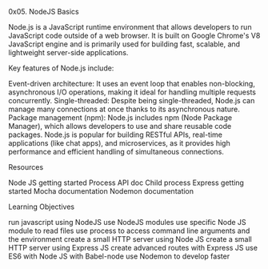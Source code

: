 0x05. NodeJS Basics

Node.js is a JavaScript runtime environment that allows developers to run JavaScript code outside of a web browser. It is built on Google Chrome's V8 JavaScript engine and is primarily used for building fast, scalable, and lightweight server-side applications.

Key features of Node.js include:

Event-driven architecture: It uses an event loop that enables non-blocking, asynchronous I/O operations, making it ideal for handling multiple requests concurrently.
Single-threaded: Despite being single-threaded, Node.js can manage many connections at once thanks to its asynchronous nature.
Package management (npm): Node.js includes npm (Node Package Manager), which allows developers to use and share reusable code packages.
Node.js is popular for building RESTful APIs, real-time applications (like chat apps), and microservices, as it provides high performance and efficient handling of simultaneous connections.

Resources

Node JS getting started
Process API doc
Child process
Express getting started
Mocha documentation
Nodemon documentation

Learning Objectives

run javascript using NodeJS
use NodeJS modules
use specific Node JS module to read files
use process to access command line arguments and the environment
create a small HTTP server using Node JS
create a small HTTP server using Express JS
create advanced routes with Express JS
use ES6 with Node JS with Babel-node
use Nodemon to develop faster
